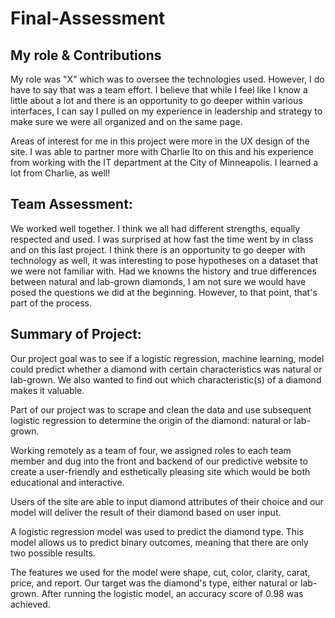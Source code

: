 # Final-Assessment



## My role & Contributions 

My role was "X" which was to oversee the technologies used. However, I do have to say that was a team effort. I believe that while I feel like I know a little about a lot and there is an opportunity to go deeper within various interfaces, I can say I pulled on my experience in leadership and strategy to make sure we  were all organized and on the same page. 

Areas of interest for me in this project were more in the UX design of the site. I was able to partner more with Charlie Ito on this and his experience from working with the IT department at the City of Minneapolis. I learned a lot from Charlie, as well! 

## Team Assessment:

We worked well together. I think we all had different strengths, equally respected and used. I was surprised at how fast the time went by in class and on this last project. I think there is an opportunity to go deeper with technology as well, it was interesting to pose hypotheses on a dataset that we were not familiar with. Had we knowns the history and true differences between natural and lab-grown diamonds, I am not sure we would have posed the questions we did at the beginning. However, to that point, that's part of the process. 

## Summary of Project:

Our project goal was to see if a logistic regression, machine learning, model could predict whether a diamond with certain characteristics was natural or lab-grown. We also wanted to find out which characteristic(s) of a diamond makes it valuable.

Part of our project was to scrape and clean the data and use subsequent logistic regression to determine the origin of the diamond: natural or lab-grown.

Working remotely as a team of four, we assigned roles to each team member and dug into the front and backend of our predictive website to create a user-friendly and esthetically pleasing site which would be both educational and interactive.

Users of the site are able to input diamond attributes of their choice and our model will deliver the result of their diamond based on user input.

A logistic regression model was used to predict the diamond type. This model allows us to predict binary outcomes, meaning that there are only two possible results.

The features we used for the model were shape, cut, color, clarity, carat, price, and report. Our target was the diamond's type, either natural or lab-grown. After running the logistic model, an accuracy score of 0.98 was achieved.

 

 
